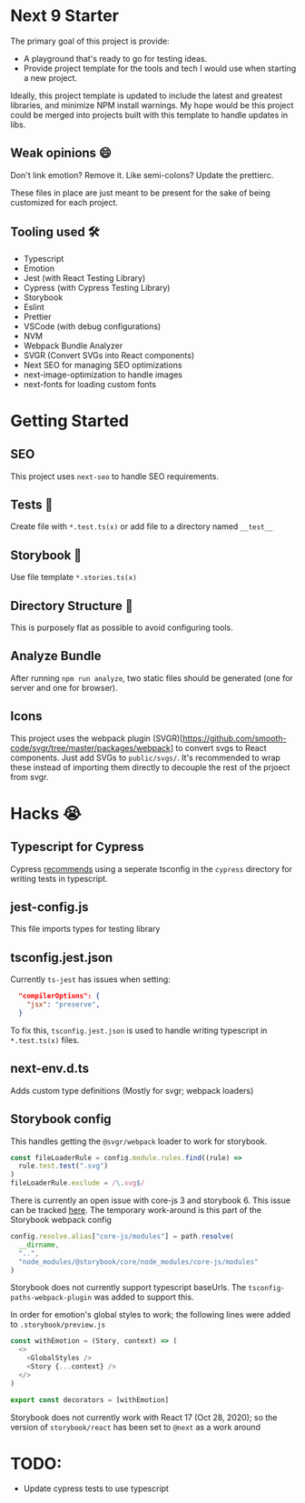 # Next 9 Starter

The primary goal of this project is provide:

- A playground that's ready to go for testing ideas.
- Provide project template for the tools and tech I would use when starting a new project.

Ideally, this project template is updated to include the latest and greatest libraries, and minimize NPM install warnings. My hope would be this project could be merged into projects built with this template to handle updates in libs.

## Weak opinions 😄

Don't link emotion? Remove it. Like semi-colons? Update the prettierc.

These files in place are just meant to be present for the sake of being customized for each project.

## Tooling used 🛠

- Typescript
- Emotion
- Jest (with React Testing Library)
- Cypress (with Cypress Testing Library)
- Storybook
- Eslint
- Prettier
- VSCode (with debug configurations)
- NVM
- Webpack Bundle Analyzer
- SVGR (Convert SVGs into React components)
- Next SEO for managing SEO optimizations
- next-image-optimization to handle images
- next-fonts for loading custom fonts

# Getting Started

## SEO

This project uses `next-seo` to handle SEO requirements.

## Tests 🔬

Create file with `*.test.ts(x)` or add file to a directory named `__test__`

## Storybook 📕

Use file template `*.stories.ts(x)`

## Directory Structure 📁

This is purposely flat as possible to avoid configuring tools.

## Analyze Bundle

After running `npm run analyze`, two static files should be generated (one for server and one for browser).

## Icons

This project uses the webpack plugin (SVGR)[https://github.com/smooth-code/svgr/tree/master/packages/webpack] to convert svgs to React components. Just add SVGs to `public/svgs/`. It's recommended to wrap these instead of importing them directly to decouple the rest of the prjoect from svgr.

# Hacks 😭

## Typescript for Cypress

Cypress [recommends](https://docs.cypress.io/guides/tooling/typescript-support.html#Configure-tsconfig-json) using a seperate tsconfig in the `cypress` directory for writing tests in typescript.

## jest-config.js

This file imports types for testing library

## tsconfig.jest.json

Currently `ts-jest` has issues when setting:

```json
  "compilerOptions": {
    "jsx": "preserve",
  }
```

To fix this, `tsconfig.jest.json` is used to handle writing typescript in `*.test.ts(x)` files.

## next-env.d.ts

Adds custom type definitions (Mostly for svgr; webpack loaders)

## Storybook config

This handles getting the `@svgr/webpack` loader to work for storybook.

```js
const fileLoaderRule = config.module.rules.find((rule) =>
  rule.test.test(".svg")
)
fileLoaderRule.exclude = /\.svg$/
```

There is currently an open issue with core-js 3 and storybook 6. This issue can be tracked [here](https://github.com/storybookjs/storybook/issues/11255). The temporary work-around is this part of the Storybook webpack config

```javascript
config.resolve.alias["core-js/modules"] = path.resolve(
  __dirname,
  "..",
  "node_modules/@storybook/core/node_modules/core-js/modules"
)
```

Storybook does not currently support typescript baseUrls. The `tsconfig-paths-webpack-plugin` was added to support this.

In order for emotion's global styles to work; the following lines were added to `.storybook/preview.js`

```javascript
const withEmotion = (Story, context) => (
  <>
    <GlobalStyles />
    <Story {...context} />
  </>
)

export const decorators = [withEmotion]
```

Storybook does not currently work with React 17 (Oct 28, 2020); so the version of `storybook/react` has been set to `@next` as a work around

# TODO:

- Update cypress tests to use typescript
